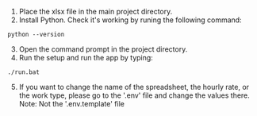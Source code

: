 1. Place the xlsx file in the main project directory.
2. Install Python. Check it's working by runing the following command:
```
python --version
```
3. Open the command prompt in the project directory.
4. Run the setup and run the app by typing: 
```
./run.bat
```

5. If you want to change the name of the spreadsheet, the hourly rate, or the work type, please go to the '.env' file and change the values there. Note: Not the '.env.template' file
